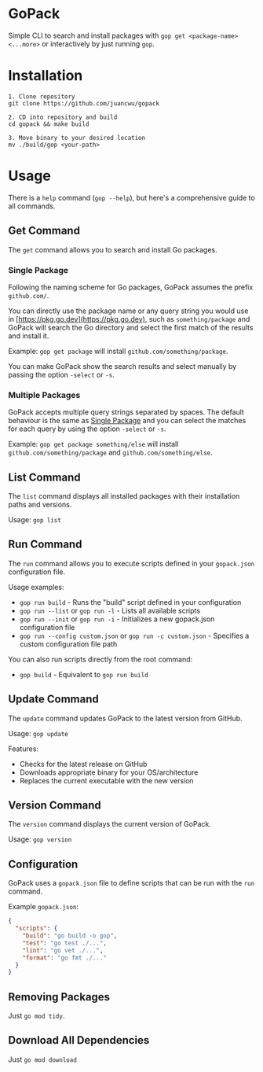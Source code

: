 # GoPack

Simple CLI to search and install packages with `gop get <package-name> <...more>` or interactively by just running `gop`.

# Installation

```
1. Clone repository
git clone https://github.com/juancwu/gopack

2. CD into repository and build
cd gopack && make build

3. Move binary to your desired location
mv ./build/gop <your-path>
```

# Usage

There is a `help` command (`gop --help`), but here's a comprehensive guide to all commands.

## Get Command

The `get` command allows you to search and install Go packages.

### Single Package

Following the naming scheme for Go packages, GoPack assumes the prefix `github.com/`.

You can directly use the package name or any query string you would use in [https://pkg.go.dev](https://pkg.go.dev), such as `something/package` and GoPack will search the Go directory
and select the first match of the results and install it.

Example: `gop get package` will install `github.com/something/package`.

You can make GoPack show the search results and select manually by passing the option `-select` or `-s`.

### Multiple Packages

GoPack accepts multiple query strings separated by spaces. The default behaviour is the same as [Single Package](#single-package) and you can select the matches for each query
by using the option `-select` or `-s`.

Example: `gop get package something/else` will install `github.com/something/package` and `github.com/something/else`.

## List Command

The `list` command displays all installed packages with their installation paths and versions.

Usage: `gop list`

## Run Command

The `run` command allows you to execute scripts defined in your `gopack.json` configuration file.

Usage examples:
- `gop run build` - Runs the "build" script defined in your configuration
- `gop run --list` or `gop run -l` - Lists all available scripts
- `gop run --init` or `gop run -i` - Initializes a new gopack.json configuration file
- `gop run --config custom.json` or `gop run -c custom.json` - Specifies a custom configuration file path

You can also run scripts directly from the root command:
- `gop build` - Equivalent to `gop run build`

## Update Command

The `update` command updates GoPack to the latest version from GitHub.

Usage: `gop update`

Features:
- Checks for the latest release on GitHub
- Downloads appropriate binary for your OS/architecture
- Replaces the current executable with the new version

## Version Command

The `version` command displays the current version of GoPack.

Usage: `gop version`

## Configuration

GoPack uses a `gopack.json` file to define scripts that can be run with the `run` command.

Example `gopack.json`:
```json
{
  "scripts": {
    "build": "go build -o gop",
    "test": "go test ./...",
    "lint": "go vet ./...",
    "format": "go fmt ./..."
  }
}
```

## Removing Packages

Just `go mod tidy`.

## Download All Dependencies

Just `go mod download`
